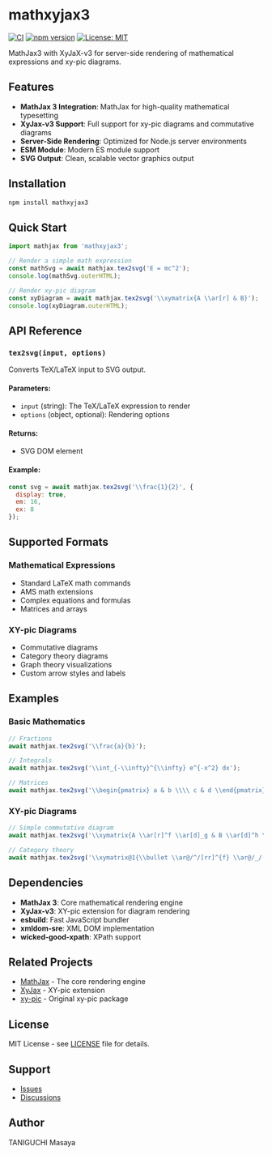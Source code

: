 # mathxyjax3

[![CI](https://github.com/tani/mathxyjax3/actions/workflows/ci.yml/badge.svg)](https://github.com/tani/mathxyjax3/actions/workflows/ci.yml)
[![npm version](https://badge.fury.io/js/mathxyjax3.svg)](https://badge.fury.io/js/mathxyjax3)
[![License: MIT](https://img.shields.io/badge/License-MIT-yellow.svg)](https://opensource.org/licenses/MIT)

MathJax3 with XyJaX-v3 for server-side rendering of mathematical expressions and xy-pic diagrams.

## Features

- **MathJax 3 Integration**: MathJax for high-quality mathematical typesetting
- **XyJax-v3 Support**: Full support for xy-pic diagrams and commutative diagrams
- **Server-Side Rendering**: Optimized for Node.js server environments
- **ESM Module**: Modern ES module support
- **SVG Output**: Clean, scalable vector graphics output

## Installation

```bash
npm install mathxyjax3
```

## Quick Start

```javascript
import mathjax from 'mathxyjax3';

// Render a simple math expression
const mathSvg = await mathjax.tex2svg('E = mc^2');
console.log(mathSvg.outerHTML);

// Render xy-pic diagram
const xyDiagram = await mathjax.tex2svg('\\xymatrix{A \\ar[r] & B}');
console.log(xyDiagram.outerHTML);
```

## API Reference

### `tex2svg(input, options)`

Converts TeX/LaTeX input to SVG output.

#### Parameters:
- `input` (string): The TeX/LaTeX expression to render
- `options` (object, optional): Rendering options

#### Returns:
- SVG DOM element

#### Example:
```javascript
const svg = await mathjax.tex2svg('\\frac{1}{2}', {
  display: true,
  em: 16,
  ex: 8
});
```

## Supported Formats

### Mathematical Expressions
- Standard LaTeX math commands
- AMS math extensions
- Complex equations and formulas
- Matrices and arrays

### XY-pic Diagrams
- Commutative diagrams
- Category theory diagrams
- Graph theory visualizations
- Custom arrow styles and labels

## Examples

### Basic Mathematics
```javascript
// Fractions
await mathjax.tex2svg('\\frac{a}{b}');

// Integrals
await mathjax.tex2svg('\\int_{-\\infty}^{\\infty} e^{-x^2} dx');

// Matrices
await mathjax.tex2svg('\\begin{pmatrix} a & b \\\\ c & d \\end{pmatrix}');
```

### XY-pic Diagrams
```javascript
// Simple commutative diagram
await mathjax.tex2svg('\\xymatrix{A \\ar[r]^f \\ar[d]_g & B \\ar[d]^h \\\\ C \\ar[r]_k & D}');

// Category theory
await mathjax.tex2svg('\\xymatrix@1{\\bullet \\ar@/^/[rr]^{f} \\ar@/_/[rr]_{g} && \\bullet}');
```

## Dependencies

- **MathJax 3**: Core mathematical rendering engine
- **XyJax-v3**: XY-pic extension for diagram rendering
- **esbuild**: Fast JavaScript bundler
- **xmldom-sre**: XML DOM implementation
- **wicked-good-xpath**: XPath support

## Related Projects

- [MathJax](https://www.mathjax.org/) - The core rendering engine
- [XyJax](https://github.com/sonoisa/XyJax-v3) - XY-pic extension
- [xy-pic](https://xy-pic.sourceforge.net/) - Original xy-pic package

## License

MIT License - see [LICENSE](LICENSE) file for details.

## Support

- [Issues](https://github.com/tani/mathxyjax3/issues)
- [Discussions](https://github.com/tani/mathxyjax3/discussions)

## Author

TANIGUCHI Masaya
